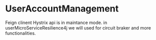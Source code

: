 # UserAccountManagement
Feign clinent Hystrix api is in maintance mode. in userMicroServiceResilience4j we will used for circuit braker and more functionalities.
